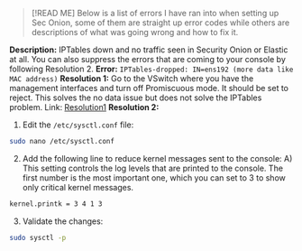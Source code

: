 > [!READ ME]
> Below is a list of errors I have ran into when setting up Sec Onion, some of them are straight up error codes while others are descriptions of what was going wrong and how to fix it.
> 

**Description:**
IPTables down and no traffic seen in Security Onion or Elastic at all. You can also suppress the errors that are coming to your console by following Resolution 2.
**Error:**
`IPTables-dropped: IN=ens192 (more data like MAC address)`
**Resolution 1:**
Go to the VSwitch where you have the management interfaces and turn off Promiscuous mode. It should be set to reject. This solves the no data issue but does not solve the IPTables problem.
Link: [Resolution1](https://security.stackexchange.com/questions/176487/security-onion-vmware-openwrt-iptables-mirroring)
**Resolution 2:**
1) Edit the `/etc/sysctl.conf` file:
```bash
sudo nano /etc/sysctl.conf
```

2) Add the following line to reduce kernel messages sent to the console:
	A) This setting controls the log levels that are printed to the console. The first number is the most important one, which you can set to 3 to show only critical kernel messages.
```bash
kernel.printk = 3 4 1 3
```
3) Validate the changes:
```bash
sudo sysctl -p
```

